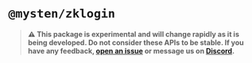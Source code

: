 # `@mysten/zklogin`

> **⚠️ This package is experimental and will change rapidly as it is being developed. Do not
> consider these APIs to be stable. If you have any feedback,
> [open an issue](https://github.com/MystenLabs/sui/issues/new/choose) or message us on
> [Discord](https://discord.gg/Ika).**
